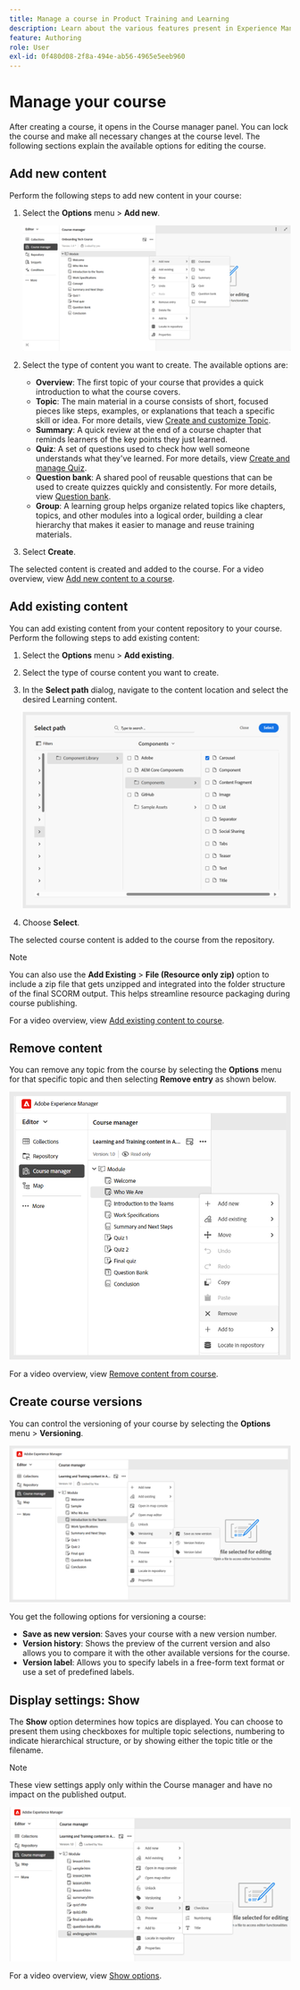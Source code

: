 ```yaml
---
title: Manage a course in Product Training and Learning
description: Learn about the various features present in Experience Manager Guides that allow you to manage your course efficiently.
feature: Authoring
role: User
exl-id: 0f480d08-2f8a-494e-ab56-4965e5eeb960
---
```

# Manage your course  

After creating a course, it opens in the Course manager panel. You can lock the course and make all necessary changes at the course level. The following sections explain the available options for editing the course. 

## Add new content

Perform the following steps to add new content in your course: 

1. Select the **Options** menu > **Add new**.  
    
    ![](assets/learning-course-content.png)
2. Select the type of content you want to create. The available options are:  
    - **Overview**: The first topic of your course that provides a quick introduction to what the course covers.
    - **Topic**: The main material in a course consists of short, focused pieces like steps, examples, or explanations that teach a specific skill or idea. For more details, view [Create and customize Topic](./create-content.md). 
    - **Summary**: A quick review at the end of a course chapter that reminds learners of the key points they just learned.    
    - **Quiz**: A set of questions used to check how well someone understands what they've learned. For more details, view [Create and manage Quiz](./create-quiz.md). 
    - **Question bank**: A shared pool of reusable questions that can be used to create quizzes quickly and consistently. For more details, view [Question bank](./create-qb.md). 
    - **Group**: A learning group helps organize related topics like chapters, topics, and other modules into a logical order, building a clear hierarchy that makes it easier to manage and reuse training materials.     
3. Select **Create**. 

The selected content is created and added to the course. For a video overview, view [Add new content to a course](https://video.tv.adobe.com/v/3469537/aem-guides-learning-content?quality=12&learn=on).

## Add existing content

You can add existing content from your content repository to your course. Perform the following steps to add existing content: 

1. Select the **Options** menu > **Add existing**.  
2. Select the type of course content you want to create.  
3. In the **Select path** dialog, navigate to the content location and select the desired Learning content. 

    ![](assets/add-existing-learning-content.png)
4. Choose **Select**. 

The selected course content is added to the course from the repository.

>[!NOTE]
>
>You can also use the **Add Existing** > **File (Resource only zip)** option to include a zip file that gets unzipped and integrated into the folder structure of the final SCORM output. This helps streamline resource packaging during course publishing.

For a video overview, view [Add existing content to course](https://video.tv.adobe.com/v/3469537/aem-guides-learning-content?quality=12&learn=on).

## Remove content 

You can remove any topic from the course by selecting the **Options** menu for that specific topic and then selecting **Remove entry** as shown below.

![](assets/remove-learning-content.png)

For a video overview, view [Remove content from course](https://video.tv.adobe.com/v/3475210/learning-content-aem-guides).

## Create course versions 

You can control the versioning of your course by selecting the **Options** menu > **Versioning**.  

![](assets/course-versioning.png)

You get the following options for versioning a course: 

- **Save as new version**: Saves your course with a new version number. 
- **Version history**: Shows the preview of the current version and also allows you to compare it with the other available versions for the course. 
- **Version label**: Allows you to specify labels in a free-form text format or use a set of predefined labels.

## Display settings: Show 

The **Show** option determines how topics are displayed. You can choose to present them using checkboxes for multiple topic selections, numbering to indicate hierarchical structure, or by showing either the topic title or the filename. 

>[!NOTE]
>
> These view settings apply only within the Course manager and have no impact on the published output. 

![](assets/course-display-settings.png)

For a video overview, view [Show options](https://video.tv.adobe.com/v/3475210/learning-content-aem-guides).
